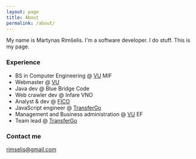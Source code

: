 ```yaml
---
layout: page
title: About
permalink: /about/
---
```


My name is Martynas Rimšelis. I'm a software developer. I do stuff. This is my page.


### Experience

* BS in Computer Engineering @ [VU](http://www.vu.lt) MIF
* Webmaster @ [VU](http://www.vu.lt)
* Java dev @ Blue Bridge Code
* Web crawler dev @ Infare VNO
* Analyst & dev @ [FICO](http://www.fico.com)
* JavaScript engineer @ [TransferGo](http://www.transfergo.com)
* Management and Business administration @ [VU](http://www.vu.lt) EF
* Team lead @ [TransferGo](http://www.transfergo.com)

### Contact me

[rimselis@gmail.com](mailto:rimselis@gmail.com)
